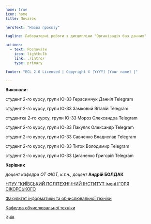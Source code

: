```yaml
---
home: true
icon: home
title: Початок

heroText: "Назва проєкту"

tagline: Лабораторні роботи з дисципліни "Організація баз данних"

actions:
  - text: Розпочати
    icon: lightbulb
    link: ./intro/
    type: primary

footer: "ECL 2.0 Licensed | Copyright © [YYYY] [Your name] |"

---
```



**Виконали:** 

студент 2-го курсу, групи ІО-33 Герасимчук Даниіл Telegram

студент 2-го курсу, групи ІО-33 Замковий Віталій Telegram

студентка 2-го курсу, групи ІО-33 Мороз Олександра Telegram

студент 2-го курсу, групи ІО-33 Пакуляк Олександр Telegram

студент 2-го курсу, групи ІО-33 Савченко Владислав Telegram

студент 2-го курсу, групи ІО-33 Титок Володимир Telegram

студент 2-го курсу, групи ІО-33 Циганенко Григорій Telegram


**Керівник**

*доцент кафедри ОТ ФІОТ, к.т.н., доцент*<span padding-right:5em></span> **Андрій БОЛДАК** 

[НТУУ "КИЇВСЬКИЙ ПОЛІТЕХНІЧНИЙ ІНСТИТУТ імені ІГОРЯ СІКОРСЬКОГО](https://kpi.ua/)

[Факультет інформатики та обчислювальної техніки](https://fiot.kpi.ua/)

[Кафедра обчислювальної техніки](https://comsys.kpi.ua/)

Київ

